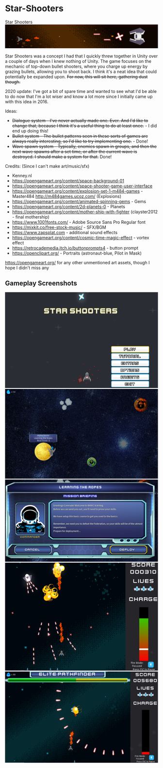 # Star-Shooters
Star Shooters
![Banner](Screenshots/Banner.png)

Star Shooters was a concept I had that I quickly threw together in Unity over a couple of days when I knew nothing of Unity. The game focuses on the mechanic of top-down bullet shooters, where you charge up energy by grazing bullets, allowing you to shoot back. I think it's a neat idea that could potentially be expanded upon. ~~For now, this will sit here, gathering dust though.~~

2020 update:
I've got a bit of spare time and wanted to see what I'd be able to do now that I'm a lot wiser and know a lot more since I initially came up with this idea in 2016.

Ideas:
* ~~Dialogue system - I've never actually made one. Ever. And I'd like to change that, because I think it's a useful thing to do at least once.~~ - I did end up doing this!
* ~~Bullet system - The bullet patterns seen in these sorts of games are always really interesting, so I'd like to try implementing one.~~ - Done!
* ~~Wave spawn system - Typically, enemies spawn in groups, and then the next wave spawns after a set time, or after the current wave is destroyed. I should make a system for that.~~ Done!


Credits: (Since I can't make art/music/sfx)
* Kenney.nl
* https://opengameart.org/content/space-background-01
* https://opengameart.org/content/space-shooter-game-user-interface
* https://opengameart.org/content/explosion-set-1-m484-games - Master484 http://m484games.ucoz.com/ (Explosions)
* https://opengameart.org/content/animated-spinning-gems - Gems
* https://opengameart.org/content/2d-planets-0 - Planets
* https://opengameart.org/content/mother-ship-with-fighter (clayster2012 - final mothership)
* https://www.1001fonts.com/ - Adobe Source Sans Pro Regular font
* https://mixkit.co/free-stock-music/ - SFX/BGM
* https://www.zapsplat.com - additional sound effects 
* https://opengameart.org/content/cosmic-time-magic-effect - vortex effect
* https://retrocademedia.itch.io/buttonprompts4 - button prompt
* https://openclipart.org/ - Portraits (astronaut-blue, Pilot in Mask)


https://opengameart.org/ for any other unmentioned art assets, though I hope I didn't miss any


## Gameplay Screenshots
![CoverImage](Screenshots/CoverImage.PNG)
![LevelSelect](Screenshots/LevelSelect.PNG)
![MissionBriefing](Screenshots/MissionBriefing.PNG)
![Gameplay1](Screenshots/Gameplay1.PNG)
![Gameplay2](Screenshots/Gameplay2.PNG)
